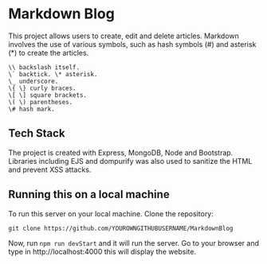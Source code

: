 # Markdown Blog

This project allows users to create, edit and delete articles. Markdown involves the use of various symbols, such as hash symbols (#) and asterisk (\*) to create the articles.

```
\\ backslash itself.
\` backtick. \* asterisk.
\_ underscore.
\{ \} curly braces.
\[ \] square brackets.
\( \) parentheses.
\# hash mark.
```

## Tech Stack

The project is created with Express, MongoDB, Node and Bootstrap. Libraries including EJS and dompurify was also used to sanitize the HTML and prevent XSS attacks.

## Running this on a local machine

To run this server on your local machine. Clone the repository:

```
git clone https://github.com/YOUROWNGITHUBUSERNAME/MarkdownBlog
```

Now, run `npm run devStart` and it will run the server. Go to your browser and type in http://localhost:4000 this will display the website.
<br>
<br>
